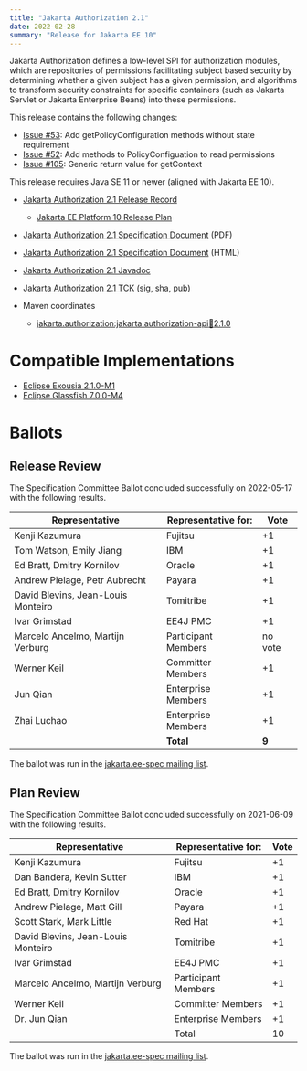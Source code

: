 ```yaml
---
title: "Jakarta Authorization 2.1"
date: 2022-02-28
summary: "Release for Jakarta EE 10"
---
```

Jakarta Authorization defines a low-level SPI for authorization modules, which are repositories of permissions
facilitating subject based security by determining whether a given subject has a given permission, and algorithms
to transform security constraints for specific containers (such as Jakarta Servlet or Jakarta Enterprise Beans) into
these permissions.

This release contains the following changes:

* [Issue #53](https://github.com/jakartaee/authorization/issues/53): Add getPolicyConfiguration methods without state requirement
* [Issue #52](https://github.com/jakartaee/authorization/issues/52): Add methods to PolicyConfiguation to read permissions
* [Issue #105](https://github.com/jakartaee/authorization/issues/105): Generic return value for getContext  


This release requires Java SE 11 or newer (aligned with Jakarta EE 10).

* [Jakarta Authorization 2.1 Release Record](https://projects.eclipse.org/projects/ee4j.jacc/releases/2.1)
  * [Jakarta EE Platform 10 Release Plan](https://eclipse-ee4j.github.io/jakartaee-platform/jakartaee10/JakartaEE10ReleasePlan)
* [Jakarta Authorization 2.1 Specification Document](./jakarta-authorization-spec-2.1.pdf) (PDF)
* [Jakarta Authorization 2.1 Specification Document](./jakarta-authorization-spec-2.1.html) (HTML)
* [Jakarta Authorization 2.1 Javadoc](./apidocs)
* [Jakarta Authorization 2.1 TCK](https://download.eclipse.org/jakartaee/authorization/2.1/jakarta-authorization-tck-2.1.0.zip) ([sig](https://download.eclipse.org/jakartaee/authorization/2.1/jakarta-authorization-tck-2.1.0.zip.sig),  [sha](https://download.eclipse.org/jakartaee/authorization/2.1/jakarta-authorization-tck-2.1.0.zip.sha256),  [pub](https://raw.githubusercontent.com/jakartaee/specification-committee/master/jakartaee-spec-committee.pub))

* Maven coordinates
  * [jakarta.authorization:jakarta.authorization-api:jar:2.1.0](https://search.maven.org/artifact/jakarta.authorization/jakarta.authorization-api/2.1.0/jar)


# Compatible Implementations

* [Eclipse Exousia 2.1.0-M1](https://github.com/eclipse-ee4j/exousia/releases/download/2.1.0-M1-RELEASE/exousia-2.1.0-M1.jar)
* [Eclipse Glassfish 7.0.0-M4](https://github.com/eclipse-ee4j/glassfish/releases/download/7.0.0-M4/glassfish-7.0.0-M4.zip)

# Ballots

## Release Review

The Specification Committee Ballot concluded successfully on 2022-05-17 with the following results.

| Representative                                 | Representative for: | Vote    |
|------------------------------------------------|---------------------|---------|
| Kenji Kazumura                                 | Fujitsu             |    +1   |
| Tom Watson, Emily Jiang                        | IBM                 |    +1   |
| Ed Bratt, Dmitry Kornilov                      | Oracle              |    +1   |
| Andrew Pielage, Petr Aubrecht                  | Payara              |    +1   |
| David Blevins, Jean-Louis Monteiro             | Tomitribe           |    +1   |
| Ivar Grimstad                                  | EE4J PMC            |    +1   |
| Marcelo Ancelmo, Martijn Verburg               | Participant Members | no vote |
| Werner Keil                                    | Committer Members   |    +1   |
| Jun Qian                                       | Enterprise Members  |    +1   |
| Zhai Luchao                                    | Enterprise Members  |    +1   |
|                                                | **Total**           |  **9**  |

The ballot was run in the [jakarta.ee-spec mailing list](https://www.eclipse.org/lists/jakarta.ee-spec/msg02484.html).

## Plan Review

The Specification Committee Ballot concluded successfully on 2021-06-09 with the following results.

| Representative                                 | Representative for: | Vote |
|------------------------------------------------|---------------------|------|
| Kenji Kazumura                                 | Fujitsu             |  +1  |
| Dan Bandera, Kevin Sutter                      | IBM                 |  +1  |
| Ed Bratt, Dmitry Kornilov                      | Oracle              |  +1  |
| Andrew Pielage, Matt Gill                      | Payara              |  +1  |
| Scott Stark, Mark Little                       | Red Hat             |  +1  |
| David Blevins, Jean-Louis Monteiro             | Tomitribe           |  +1  |
| Ivar Grimstad                                  | EE4J PMC            |  +1  |
| Marcelo Ancelmo, Martijn Verburg               | Participant Members |  +1  |
| Werner Keil                                    | Committer Members   |  +1  |
| Dr. Jun Qian                                   | Enterprise Members  |  +1  |
|                                                | Total               |  10  |

The ballot was run in the [jakarta.ee-spec mailing list](https://www.eclipse.org/lists/jakarta.ee-spec/msg01802.html).
